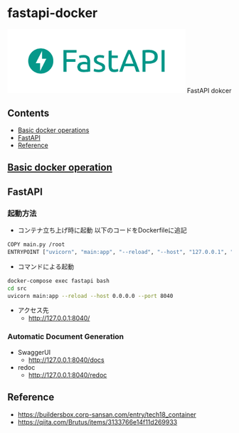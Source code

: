 # fastapi-docker
<img src="image/FastAPI.png" width="400">
FastAPI dokcer

## Contents
* [Basic docker operations](#basic-docker-operations)
* [FastAPI](#fastapi)
* [Reference](#reference)



## [Basic docker operation](https://github.com/fuyu-quant/dockerfile-for-data-scientists)



## FastAPI

### 起動方法
* コンテナ立ち上げ時に起動
以下のコードをDockerfileに追記
```bash
COPY main.py /root
ENTRYPOINT ["uvicorn", "main:app", "--reload", "--host", "127.0.0.1", "--port", "8040"]
```

* コマンドによる起動
```bash
docker-compose exec fastapi bash
cd src
uvicorn main:app --reload --host 0.0.0.0 --port 8040
```
* アクセス先
    * http://127.0.0.1:8040/



### Automatic Document Generation
- SwaggerUI
    - http://127.0.0.1:8040/docs
- redoc
    - http://127.0.0.1:8040/redoc



## Reference
* https://buildersbox.corp-sansan.com/entry/tech18_container  
* https://qiita.com/Brutus/items/3133766e14f11d269933
